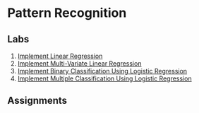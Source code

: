 # Pattern Recognition

## Labs
1. [Implement Linear Regression]()
1. [Implement Multi-Variate Linear Regression]()
1. [Implement Binary Classification Using Logistic Regression]()
1. [Implement Multiple Classification Using Logistic Regression]()

## Assignments
